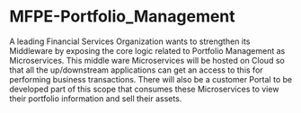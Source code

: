 # MFPE-Portfolio_Management
A leading Financial Services Organization wants to strengthen its Middleware by exposing the core logic related to Portfolio Management as Microservices. This middle ware Microservices will be hosted on Cloud so that all the up/downstream applications can get an access to this for performing business transactions. There will also be a customer Portal to be developed part of this scope that consumes these Microservices to view their portfolio information and sell their assets.
